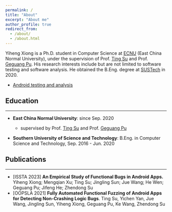 ```yaml
---
permalink: /
title: "About"
excerpt: "About me"
author_profile: true
redirect_from: 
  - /about/
  - /about.html
---
```

Yiheng Xiong is a Ph.D. student in Computer Science at [ECNU](https://www.ecnu.edu.cn/) (East China Normal University), under the supervision of Prof. [Ting Su](https://tingsu.github.io/) and Prof. [Geguang Pu](https://scholar.google.com/citations?user=niQAGcQAAAAJ&hl=zh-CN). His research interests include but are not limited to software testing and software analysis. He obtained the B.Eng. degree at [SUSTech](https://www.sustech.edu.cn/) in 2020.

* [Android testing and analysis](https://github.com/XYIheng/AndroidTesting)

## Education

---

* **East China Normal University**: since Sep. 2020

  * supervised by Prof. [Ting Su](https://tingsu.github.io/) and Prof. [Geguang Pu](https://scholar.google.com/citations?user=niQAGcQAAAAJ&hl=zh-CN)
* **Southern University of Science and Technology**: B.Eng. in Computer Science and Technology, Sep. 2016 - Jun. 2020

## Publications

---

* [ISSTA 2023] **An Empirical Study of Functional Bugs in Android Apps.**
  Yiheng Xiong; Mengqian Xu; Ting Su; Jingling Sun; Jue Wang; He Wen; Geguang Pu; Jifeng He; Zhendong Su
* [OOPSLA 2021] **Fully Automated Functional Fuzzing of Android Apps for Detecting Non-Crashing Logic Bugs**. Ting Su, Yichen Yan, Jue Wang, Jingling Sun, Yiheng Xiong, Geguang Pu, Ke Wang, Zhendong Su
